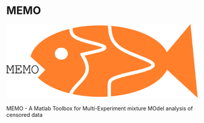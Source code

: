 # MEMO
![MEMO](https://github.com/E-M-Geissen/MEMO/blob/master/figs/MEMO_v3.png)

MEMO -  A  Matlab Toolbox for Multi-Experiment mixture MOdel analysis of censored data 
